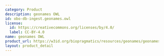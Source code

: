 ```yaml
---
category: Product
description: geonames OWL
id: obo-db-ingest.geonames.owl
license:
  id: https://creativecommons.org/licenses/by/4.0/
  label: CC-BY-4.0
name: geonames OWL
product_url: https://w3id.org/biopragmatics/resources/geonames/geonames.owl
layout: product_detail
---
```

